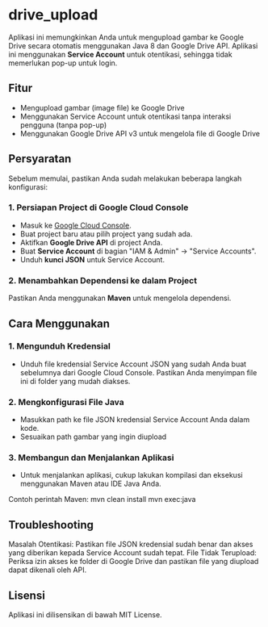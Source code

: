 # drive_upload

Aplikasi ini memungkinkan Anda untuk mengupload gambar ke Google Drive secara otomatis menggunakan Java 8 dan Google Drive API. Aplikasi ini menggunakan **Service Account** untuk otentikasi, sehingga tidak memerlukan pop-up untuk login.

## Fitur

- Mengupload gambar (image file) ke Google Drive
- Menggunakan Service Account untuk otentikasi tanpa interaksi pengguna (tanpa pop-up)
- Menggunakan Google Drive API v3 untuk mengelola file di Google Drive

## Persyaratan

Sebelum memulai, pastikan Anda sudah melakukan beberapa langkah konfigurasi:

### 1. Persiapan Project di Google Cloud Console
- Masuk ke [Google Cloud Console](https://console.cloud.google.com/).
- Buat project baru atau pilih project yang sudah ada.
- Aktifkan **Google Drive API** di project Anda.
- Buat **Service Account** di bagian "IAM & Admin" -> "Service Accounts".
- Unduh **kunci JSON** untuk Service Account.

### 2. Menambahkan Dependensi ke dalam Project
Pastikan Anda menggunakan **Maven** untuk mengelola dependensi. 

## Cara Menggunakan

### 1. Mengunduh Kredensial
- Unduh file kredensial Service Account JSON yang sudah Anda buat sebelumnya dari Google Cloud Console. Pastikan Anda menyimpan file ini di folder yang mudah diakses.

### 2. Mengkonfigurasi File Java
- Masukkan path ke file JSON kredensial Service Account Anda dalam kode.
- Sesuaikan path gambar yang ingin diupload 

### 3. Membangun dan Menjalankan Aplikasi
- Untuk menjalankan aplikasi, cukup lakukan kompilasi dan eksekusi menggunakan Maven atau IDE Java Anda.

Contoh perintah Maven:
mvn clean install
mvn exec:java

## Troubleshooting

Masalah Otentikasi: Pastikan file JSON kredensial sudah benar dan akses yang diberikan kepada Service Account sudah tepat.
File Tidak Terupload: Periksa izin akses ke folder di Google Drive dan pastikan file yang diupload dapat dikenali oleh API.

## Lisensi
Aplikasi ini dilisensikan di bawah MIT License.
